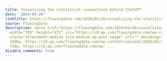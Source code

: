 ```yaml
---
title: Visualizing the statistical connections behind ChatGPT
date: '2024-03-26'
linkTitle: https://flowingdata.com/2024/03/26/visualizing-the-statistical-connections-behind-chatgpt/
source: FlowingData
description: <p><a href="https://flowingdata.com/2024/03/26/visualizing-the-statistical-connections-behind-chatgpt/"><img
  width="750" height="472" src="https://i0.wp.com/flowingdata.com/wp-content/uploads/2024/03/chatgpt-intelligence.png?fit=750%2C472&amp;ssl=1"
  class="attachment-medium size-medium wp-post-image" alt="" decoding="async" srcset="https://i0.wp.com/flowingdata.com/wp-content/uploads/2024/03/chatgpt-intelligence.png?w=3496&amp;ssl=1
  3496w, https://i0.wp.com/flowingdata.com/wp-content/uploads/2024/03/chatgpt-intelligence.png?resize=750%2C472&amp;ssl=1
  750w, https://i0.wp.com/flowingdata.com/wp- ...
disable_comments: true
---
```

<p><a href="https://flowingdata.com/2024/03/26/visualizing-the-statistical-connections-behind-chatgpt/"><img width="750" height="472" src="https://i0.wp.com/flowingdata.com/wp-content/uploads/2024/03/chatgpt-intelligence.png?fit=750%2C472&amp;ssl=1" class="attachment-medium size-medium wp-post-image" alt="" decoding="async" srcset="https://i0.wp.com/flowingdata.com/wp-content/uploads/2024/03/chatgpt-intelligence.png?w=3496&amp;ssl=1 3496w, https://i0.wp.com/flowingdata.com/wp-content/uploads/2024/03/chatgpt-intelligence.png?resize=750%2C472&amp;ssl=1 750w, https://i0.wp.com/flowingdata.com/wp- ...